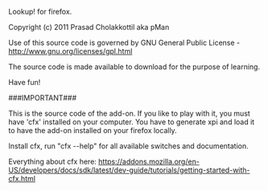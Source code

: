 Lookup! for firefox.

Copyright (c) 2011 Prasad Cholakkottil aka pMan

Use of this source code is governed by GNU General Public License - http://www.gnu.org/licenses/gpl.html

The source code is made available to download for the purpose of learning.

Have fun!

###IMPORTANT###

This is the source code of the add-on. If you like to play with it, you must have 'cfx' installed on your 
computer. You have to generate xpi and load it to have the add-on installed on your firefox locally.

Install cfx, run "cfx --help" for all available switches and documentation.

Everything about cfx here:
https://addons.mozilla.org/en-US/developers/docs/sdk/latest/dev-guide/tutorials/getting-started-with-cfx.html
